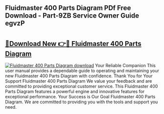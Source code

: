 ## Fluidmaster 400 Parts Diagram PDf Free Download - Part-9ZB Service Owner Guide egvzP

# <h2><a href="http://dfiso01.blite.top/?on=Fluidmaster+400+Parts+Diagram">🔗Download New 👉🔴 Fluidmaster 400 Parts Diagram</a></h2>

[![Fluidmaster 400 Parts Diagram download](https://i.imgur.com/lujVjoI.png)](http://dfiso01.blite.top/?on=Fluidmaster+400+Parts+Diagram)
Your Reliable Companion This user manual provides a dependable guide to operating and maintaining your new Fluidmaster 400 Parts Diagram with confidence. Thank You for Your Support Fluidmaster 400 Parts Diagram We value your feedback and are committed to providing exceptional customer service. This Fluidmaster 400 Parts Diagram features a powerful engine and innovative features for exceptional performance. Your Success is Our Goal Fluidmaster 400 Parts Diagram. We are committed to providing you with the tools and support you need.

